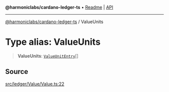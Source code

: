 **@harmoniclabs/cardano-ledger-ts** • [Readme](../Introduction.md) \| [API](../globals.md)

***

[@harmoniclabs/cardano-ledger-ts](../Introduction.md) / ValueUnits

# Type alias: ValueUnits

> **ValueUnits**: [`ValueUnitEntry`](ValueUnitEntry.md)[]

## Source

[src/ledger/Value/Value.ts:22](https://github.com/HarmonicLabs/cardano-ledger-ts/blob/d1659b0/src/ledger/Value/Value.ts#L22)
